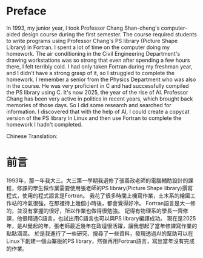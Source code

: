 # Preface
In 1993, my junior year, I took Professor Chang Shan-cheng's computer-aided design course during the first semester. The course required students to write programs using Professor Chang's PS library (Picture Shape Library) in Fortran.
I spent a lot of time on the computer doing my homework. The air conditioning in the Civil Engineering Department's drawing workstations was so strong that even after spending a few hours there, I felt terribly cold.
I had only taken Fortran during my freshman year, and I didn't have a strong grasp of it, so I struggled to complete the homework.
I remember a senior from the Physics Department who was also in the course. He was very proficient in C and had successfully compiled the PS library using C.
It's now 2025, the year of the rise of AI. Professor Chang has been very active in politics in recent years, which brought back memories of those days.
So I did some research and searched for information. I discovered that with the help of AI, I could create a copycat version of the PS library in Linux and then use Fortran to complete the homework I hadn't completed.

Chinese Translation:
# 前言
1993年，那一年我大三。大三第一學期我選修了張善政老師的電腦輔助設計的課程，修課的學生做作業需要使用張老師的PS library(Picture Shape library)撰寫程式，使用的程式語言是Fortran。
我花了很多時間上機寫作業，土木系的繪圖工作站的冷氣很強，在那裡待上幾個小時後，都會覺得好冷。
Fortran語言是大一修的，並沒有掌握的很好，所以作業也做得很勉強。
記得有物理系的學長一齊修課，他很精通C語言，也試出用C語言也可以與PS library編譯成功。
現在是2025年，是AI覺起的年，張老師最近幾年在政壇很活躍，讓我想起了當年修課寫作業的點點滴滴。
於是我進行了一些研究、搜尋了一些資料，發現透過AI的幫助可以在Linux下創建一個山寨版的PS library，然後再用Fortran語言，寫出當年沒有完成的作業。
